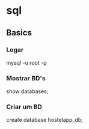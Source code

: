 # sql

## Basics

### Logar
mysql -u root -p 
### Mostrar BD's
show databases;
### Criar um BD
create database hostelapp_db;
